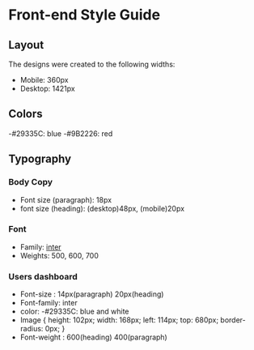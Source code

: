 # Front-end Style Guide

## Layout

The designs were created to the following widths:

- Mobile: 360px
- Desktop: 1421px

## Colors

-#29335C: blue
-#9B2226: red

## Typography

### Body Copy

- Font size (paragraph): 18px
- font size (heading): (desktop)48px, (mobile)20px

### Font

- Family: [inter](https://fonts.google.com/specimen/Inter?query=inter)
- Weights: 500, 600, 700

### Users dashboard 

- Font-size : 14px(paragraph) 20px(heading)
- Font-family: inter
- color: -#29335C: blue and white
- Image {
    height: 102px;
    width: 168px;
    left: 114px;
    top: 680px;
    border-radius: 0px;
}
- Font-weight : 600(heading) 400(paragraph)